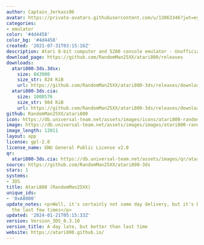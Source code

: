 ```yaml
---
author: Captain_Jerkass96
avatar: https://private-avatars.githubusercontent.com/u/13063346?jwt=eyJhbGciOiJIUzI1NiIsInR5cCI6IkpXVCJ9.eyJpc3MiOiJnaXRodWIuY29tIiwiYXVkIjoicmF3LmdpdGh1YnVzZXJjb250ZW50LmNvbSIsImtleSI6ImtleTEiLCJleHAiOjE3MzQ2MTIwMDAsIm5iZiI6MTczNDYxMDgwMCwicGF0aCI6Ii91LzEzMDYzMzQ2In0.iaKb-fhOBbRZiTWLGlO5esXAfEhBNzcWI9INVxSVre0&v=4
categories:
- emulator
color: '#4d4458'
color_bg: '#4d4458'
created: '2021-07-31T03:15:16Z'
description: Atari 8-bit computer and 5200 console emulator - Unofficial CIA release
download_page: https://github.com/RandomMan25XX/atari800/releases
downloads:
  atari800-3ds.3dsx:
    size: 843900
    size_str: 824 KiB
    url: https://github.com/RandomMan25XX/atari800-3ds/releases/download/Version_3DS_0.3.10/atari800-3ds.3dsx
  atari800-3ds.cia:
    size: 1008576
    size_str: 984 KiB
    url: https://github.com/RandomMan25XX/atari800-3ds/releases/download/Version_3DS_0.3.10/atari800-3ds.cia
github: RandomMan25XX/atari800
icon: https://db.universal-team.net/assets/images/icons/atari800-randomman25xx.png
image: https://db.universal-team.net/assets/images/images/atari800-randomman25xx.png
image_length: 12011
layout: app
license: gpl-2.0
license_name: GNU General Public License v2.0
qr:
  atari800-3ds.cia: https://db.universal-team.net/assets/images/qr/atari800-3ds-cia.png
source: https://github.com/RandomMan25XX/atari800-3ds
stars: 1
systems:
- 3DS
title: Atari800 (RandomMan25XX)
unique_ids:
- '0xA8000'
update_notes: <p>Well, it's certainly not same day delivery, but it's better than
  the last few times</p>
updated: '2024-01-21T05:15:33Z'
version: Version_3DS_0.3.10
version_title: A day late, but better than last time
website: https://atari800.github.io/
---
```

